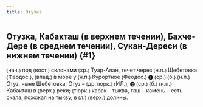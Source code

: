 ```yaml
---
title: Отузка
---
```

## Отузка, Кабакташ (в верхнем течении), Бахче-Дере (в среднем течении), Сукан-Дереси (в нижнем течении) {#1}

⦅нач.⦆ под ⦅вост.⦆ склонами ⦅хр.⦆ Туар-Алан, течет через ⦅н.п.⦆ Щебетовка ⦅Феодос.⦆, ⦅впад.⦆ в море у ⦅н.п.⦆ Курортное ⦅Феодос.⦆ ❶ ⦅ср.⦆ ⦅б.⦆ ⦅н.п.⦆ Отуз, ныне Щебетовка; Отуз – ⦅др.тюрк.⦆ ⦅ИЛ.⦆; ❷ ⦅ср.⦆ ⦅б.⦆ ⦅н.п.⦆ Кабакташ в ⦅верх.⦆ реки; ⦅тюрк.⦆ кабак – тыква, таш – камень – есть скала, похожая на тыкву, в ⦅л.⦆ ⦅верх.⦆ долины.
